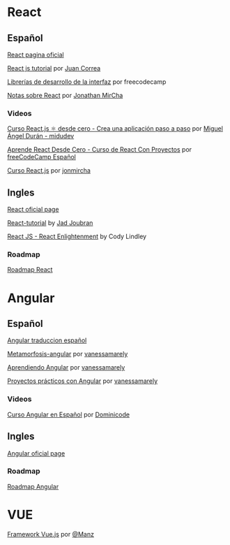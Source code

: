
# React


## Español

[React pagina oficial](https://es.reactjs.org/docs/getting-started.html)

[React js tutorial](https://developero.io/blog/react-tutorial) por [Juan Correa](https://github.com/Developero-oficial)

[Librerías de desarrollo de la interfaz](https://www.freecodecamp.org/espanol/learn/front-end-development-libraries/) por freecodecamp

[Notas sobre React](https://jonmircha.com/react) por [Jonathan MirCha](https://www.youtube.com/channel/UCXR7VjA26PcHP3vb6F2X3VQ)


### Videos

[Curso React.js ⚛️ desde cero - Crea una aplicación paso a paso](https://www.youtube.com/playlist?list=PLV8x_i1fqBw0B008sQn79YxCjkHJU84pC) por [Miguel Ángel Durán - midudev](https://www.youtube.com/c/midudev)

[Aprende React Desde Cero - Curso de React Con Proyectos](https://www.youtube.com/watch?v=6Jfk8ic3KVk&ab_channel=freeCodeCampEspa%C3%B1ol) por [freeCodeCamp Español](https://www.youtube.com/channel/UC1emV4A8liRs9p80CY8ElUQ)

[Curso React.js](https://www.youtube.com/playlist?list=PLvq-jIkSeTUZ5XcUw8fJPTBKEHEKPMTKk) por [jonmircha](https://www.youtube.com/channel/UCXR7VjA26PcHP3vb6F2X3VQ)


## Ingles

[React oficial page](https://reactjs.org/)

[React-tutorial](React-tutorial.app) by [Jad Joubran](https://jadjoubran.io/)

[React JS - React Enlightenment](https://www.reactenlightenment.com/) by Cody Lindley


### Roadmap

[Roadmap React](https://roadmap.sh/react)


# Angular



## Español

[Angular traduccion español](https://docs.angular.lat/)

[Metamorfosis-angular](https://ngchallenges.gitbook.io/metamorfosis-de-angular/) por [vanessamarely](https://github.com/vanessamarely)

[Aprendiendo Angular](https://ngchallenges.gitbook.io/project/) por [vanessamarely](https://github.com/vanessamarely)

[Proyectos prácticos con Angular](https://ngchallenges.gitbook.io/example-angular/) por [vanessamarely](https://github.com/vanessamarely)


### Videos

[Curso Angular en Español](https://youtu.be/i-oYrcNtc2s) por [Dominicode](https://www.youtube.com/c/DominiCode/)


## Ingles

[Angular oficial page](https://angular.io/)


### Roadmap

[Roadmap Angular](https://roadmap.sh/angular)


# VUE

[Framework Vue.js](https://lenguajejs.com/vuejs/) por [@Manz](https://twitter.com/Manz)
